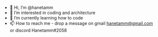 - 👋 Hi, I’m @hanetamm
- 👀 I’m interested in coding and architecture
- 🌱 I’m currently learning how to code
- 📫 How to reach me - drop a message on gmail hanetamm@gmail.com or discord Hanetamm#2058
